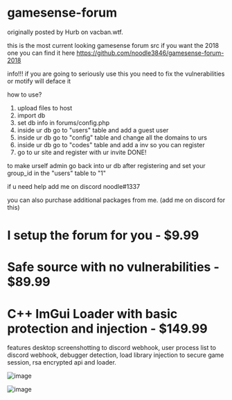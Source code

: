 # gamesense-forum
originally posted by Hurb on vacban.wtf.

this is the most current looking gamesense forum src if you want the 2018 one you can find it here
https://github.com/noodle3846/gamesense-forum-2018

info!!!
if you are going to seriously use this you need to fix the vulnerabilities or motify will deface it

how to use?
1. upload files to host
2. import db
3. set db info in forums/config.php
4. inside ur db go to "users" table and add a guest user
5. inside ur db go to "config" table and change all the domains to urs
6. inside ur db go to "codes" table and add a inv so you can register
7. go to ur site and register with ur invite DONE!

to make urself admin go back into ur db after registering and set your group_id in the "users" table to "1"

if u need help add me on discord noodle#1337

you can also purchase additional packages from me. (add me on discord for this)

# I setup the forum for you - $9.99

# Safe source with no vulnerabilities - $89.99

# C++ ImGui Loader with basic protection and injection - $149.99
features desktop screenshotting to discord webhook, user process list to discord webhook, debugger detection, load library injection to secure game session, rsa encrypted api and loader.

![image](https://user-images.githubusercontent.com/98117900/186031327-1e55550e-32c7-495a-b20f-4fe9297bd113.png)

![image](https://user-images.githubusercontent.com/98117900/179391673-aff689d7-b489-4c48-8559-8ca360b09efb.png)
